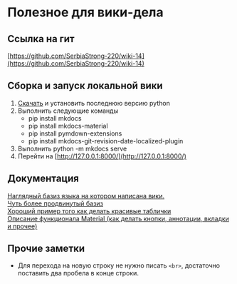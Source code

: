 # Полезное для вики-дела

## Ссылка на гит

[https://github.com/SerbiaStrong-220/wiki-14](https://github.com/SerbiaStrong-220/wiki-14)

## Сборка и запуск локальной вики

1. [Скачать](https://www.python.org/downloads/) и установить последнюю версию python
1. Выполнить следующие команды
    - pip install mkdocs
    - pip install mkdocs-material
    - pip install pymdown-extensions
    - pip install mkdocs-git-revision-date-localized-plugin
1. Выполнить python -m mkdocs serve
1. Перейти на [http://127.0.0.1:8000/](http://127.0.0.1:8000/)

## Документация

[Наглядный базиз языка на котором написана вики.](https://markdown-it.github.io/)  
[Чуть более продвинутый базиз](https://www.markdownguide.org/basic-syntax/)  
[Хороший пример того как делать красивые таблички](https://stackoverflow.com/questions/26197579/set-background-color-for-specific-cell-in-markdown-table)  
[Описание функционала Material (как делать кнопки, аннотации, вкладки и прочее)](https://squidfunk.github.io/mkdocs-material/reference/)

## Прочие заметки
- Для перехода на новую строку не нужно писать `<br>`, достаточно поставить два пробела в конце строки.

